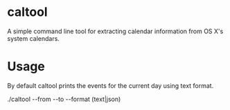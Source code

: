 caltool
=======

A simple command line tool for extracting calendar information from OS X's system calendars.


Usage
=====
By default caltool prints the events for the current day using text format.

./caltool --from <date> --to <date> --format (text|json)